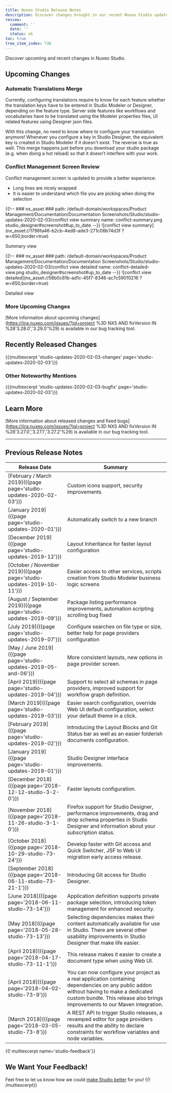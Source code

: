 ```yaml
---
title: Nuxeo Studio Release Notes
description: Discover changes brought in our recent Nuxeo Studio updates.
review:
  comment: ''
  date: ''
  status: ok
toc: true
tree_item_index: 730
---
```


Discover upcoming and recent changes in Nuxeo Studio.

## Upcoming Changes

### Automatic Translations Merge

Currently, configuring translations require to know for each feature whether the translation keys have to be entered in Studio Modeler or Designer, depending on the feature type. Server side features like workflows and vocabularies have to be translated using the Modeler properties files, UI related features using Designer json files.

With this change, no need to know where to configure your translation anymore! Whenever you configure a key in Studio Designer, the equivalent key is created in Studio Modeler if it doesn't exist. The reverse is true as well. This merge happens just before you download your studio package (e.g. when doing a hot reload) so that it doesn't interfere with your work.

### Conflict Management Screen Review

Conflict management screen is updated to provide a better experience:
- Long lines are nicely wrapped
- It is easier to understand which file you are picking when doing the selection

{{!--     ### nx_asset ###
    path: /default-domain/workspaces/Product Management/Documentation/Documentation Screenshots/Studio/studio-updates-2020-02-03/conflict view summary
    name: conflict-summary.png
    studio_designer#screenshot#up_to_date
--}}
![conflict view summary](nx_asset://1798fa46-b2cb-4ed9-ade3-271c06b74d3f ?w=650,border=true)

Summary view

{{!--     ### nx_asset ###
    path: /default-domain/workspaces/Product Management/Documentation/Documentation Screenshots/Studio/studio-updates-2020-02-03/conflict view detailed
    name: conflict-detailed-view.png
    studio_designer#screenshot#up_to_date
--}}
![conflict view detailed](nx_asset://58b0c81b-ad1c-45f7-8346-ac7c59010216 ?w=650,border=true)

Detailed view

### More Upcoming Changes

[More information about upcoming changes](https://jira.nuxeo.com/issues/?jql=project %3D NXS AND fixVersion IN %28'3.28.0','3.29.0'%29) is available in our bug tracking tool.

## Recently Released Changes

{{{multiexcerpt 'studio-updates-2020-02-03-changes' page='studio-updates-2020-02-03'}}}

### Other Noteworthy Mentions

{{{multiexcerpt 'studio-updates-2020-02-03-bugfix' page='studio-updates-2020-02-03'}}}

## Learn More
[More information about released changes and fixed bugs](https://jira.nuxeo.com/issues/?jql=project %3D NXS AND fixVersion IN %28'3.27.0','3.27.1','3.27.2'%29) is available in our bug tracking tool.

---

## Previous Release Notes

| &nbsp;Release&nbsp;Date&nbsp;                                          | Summary                                                                                                                                                                                                                |
| ----------------------------------------------------------- | ---------------------------------------------------------------------------------------------------------------------------------------------------------------------------------------------------------------------- |
| [February / March 2019]({{page page='studio-updates-2020-02-03'}})     | Custom icons support, security improvements |
| [January 2019]({{page page='studio-updates-2020-01'}})     | Automatically switch to a new branch |
| [December 2019]({{page page='studio-updates-2019-12'}})     | Layout Inheritance for faster layout configuration |
| [October / November 2019]({{page page='studio-updates-2019-10-11'}})     | Easier access to other services, scripts creation from Studio Modeler business logic screens |
| [August / September 2019]({{page page='studio-updates-2019-09'}})      | Package listing performance improvements, automation scripting scrolling bug fixed |
| [July 2019]({{page page='studio-updates-2019-07'}})      | Configure searches on file type or size, better help for page providers configuration |
| [May / June 2019]({{page page='studio-updates-2019-05-and-06'}})      | More consistent layouts, new options in page provider screen. |
| [April 2019]({{page page='studio-updates-2019-04'}})      | Support to select all schemas in page providers, improved support for workflow graph definition. |
| [March 2019]({{page page='studio-updates-2019-03'}})      | Easier search configuration, override Web UI default configuration, select your default theme in a click. |          
| [February 2019]({{page page='studio-updates-2019-02'}})      | Introducing the Layout Blocks and Git Status bar as well as an easier folderish documents configuration.                                                                                                                                                                               |
| [January 2019]({{page page='studio-updates-2019-01'}})      | Studio Designer interface improvements.                                                                                                                                                                                |
| [December 2018]({{page page='2018-12-12-studio-3-2-0'}})    | Faster layouts configuration.                                                                                                                                                                                          |
| [November 2018]({{page page='2018-11-26-studio-3-1-0'}})    | Firefox support for Studio Designer, performance improvements, drag and drop schema properties in Studio Designer and information about your subscription status.                                                      |
| [October 2018]({{page page='2018-10-29-studio-73-24'}})     | Develop faster with Git access and Quick Switcher, JSF to Web UI migration early access release.                                                                                                                       |
| [September 2018]({{page page='2018-06-11-studio-73-21-1'}}) | Introducing Git access for Studio Designer.                                                                                                                                                                            |
| [June 2018]({{page page='2018-06-11-studio-73-14'}})        | Application definition supports private package selection, introducing token management for enhanced security.                                                                                                         |
| [May 2018]({{page page='2018-05-28-studio-73-13'}})         | Selecting dependencies makes their content automatically available for use in Studio. There are several other usability improvements in Studio Designer that make life easier.                                         |
| [April 2018]({{page page='2018-04-17-studio-73-11-1'}})     | This release makes it easier to create a document type when using Web UI.                                                                                                                                              |
| [April 2018]({{page page='2018-04-02-studio-73-9'}})        | You can now configure your project as a real application containing dependencies on any public addon without having to make a dedicated custom bundle. This release also brings improvements to our Maven integration. |
| [March 2018]({{page page='2018-03-05-studio-73-8'}})        | A REST API to trigger Studio releases, a revamped editor for page providers results and the ability to declare constraints for workflow variables and node variables.                                                  |

{{! multiexcerpt name='studio-feedback'}}
## We Want Your Feedback!

Feel free to let us know how we could [make Studio better](https://portal.prodpad.com/eb062eda-6d54-11e7-8513-22000a2145da) for you!
{{! /multiexcerpt}}
